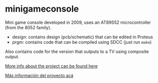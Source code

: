 # minigameconsole
Mini game console developed in 2009, uses an AT89S52 microcontroller (from the 8052 family).

- design: contains design (pcb/schematic) that can be edited in Proteus
- prgm: contains code that can be compiled using SDCC (just run `make`)

Also contains code for the version that outputs to a TV using composite output.

[More info about the project can be found here](https://gzalo.com/en/projects/game-console/)

[Más información del proyecto acá](https://gzalo.com/projects/game-console/)
